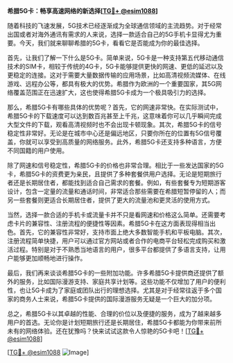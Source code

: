 **希腊5G卡：畅享高速网络的新选择[[TG💪+ @esim1088](https://t.me/s/esim1088)]**

随着科技的飞速发展，5G技术已经逐渐成为全球通信领域的主流趋势。对于经常出国或者对海外通讯有需求的人来说，选择一款适合自己的5G手机卡显得尤为重要。今天，我们就来聊聊希腊的5G卡，看看它是否能成为你的最佳选择。

首先，让我们了解一下什么是5G卡。简单来说，5G卡是一种支持第五代移动通信技术的SIM卡，相较于传统的4G卡，5G卡能够提供更快的网速、更低的延迟以及更稳定的连接。这对于需要大量数据传输的应用场景，比如高清视频流媒体、在线游戏、远程办公等，都具有极大的优势。希腊作为欧洲的一个重要国家，其5G网络覆盖范围正在迅速扩大，这也使得希腊5G卡成为一个极具吸引力的选择。

那么，希腊5G卡有哪些具体的优势呢？首先，它的网速非常快。在实际测试中，希腊5G卡的下载速度可以达到数百兆甚至上千兆，这意味着你可以几乎瞬间完成大型文件的下载，观看高清视频时也不会出现卡顿现象。其次，希腊5G卡的信号稳定性非常好。无论是在城市中心还是偏远地区，只要你所在的位置有5G信号覆盖，你就可以享受到高质量的网络服务。此外，希腊5G卡还支持多种语言，方便不同国籍的用户使用。

除了网速和信号稳定性，希腊5G卡的价格也非常合理。相比于一些发达国家的5G卡，希腊5G卡的资费更为亲民，且提供了多种套餐供用户选择。无论是短期旅行者还是长期居住者，都能找到适合自己需求的套餐。例如，有些套餐专为短期游客设计，包含一定量的流量和通话时间，非常适合那些需要在希腊短暂停留的人；而另一些套餐则更适合长期居住者，提供了更大的流量池和更灵活的使用方式。

当然，选择一款合适的手机卡或流量卡并不只是看网速和价格这么简单。还需要考虑卡片的兼容性、注册流程的便捷性等因素。希腊5G卡在这方面表现得相当出色。首先，它的兼容性非常好，支持市面上绝大多数智能手机和平板电脑。其次，注册流程简单快捷，用户可以通过官方网站或者合作的电商平台轻松完成购买和激活过程。特别是对于不熟悉当地语言的用户，很多平台都提供了多语言支持，让用户能够更加顺畅地进行操作。

最后，我们再来谈谈希腊5G卡的一些附加功能。许多希腊5G卡提供商还提供了额外的服务，比如国际漫游支持、家庭共享计划等。这些功能不仅增加了用户的便利性，也让5G卡成为了家庭或团队出行的理想选择。尤其是对于经常往返于多个国家的商务人士来说，希腊5G卡提供的国际漫游服务无疑是一个巨大的加分项。

总之，希腊5G卡以其卓越的性能、合理的价位以及便捷的服务，成为了越来越多用户的首选。无论你是计划短期旅行还是长期居住，希腊5G卡都能为你带来前所未有的网络体验。还在犹豫吗？快来试试这款令人惊艳的5G卡吧！[[TG💪+ @esim1088](https://t.me/s/esim1088)]

[[TG💪+ @esim1088](https://t.me/s/esim1088) ![Image](https://i.postimg.cc/4NQfJmqS/Snipaste-2025-05-13-00-14-12.png)]